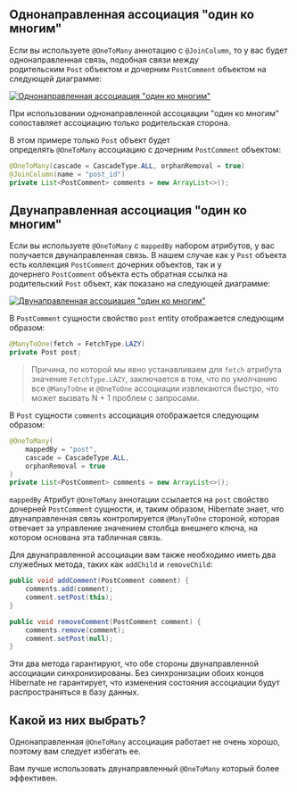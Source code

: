## Однонаправленная ассоциация "один ко многим"

Если вы используете `@OneToMany` аннотацию с `@JoinColumn`, то у вас будет однонаправленная связь, подобная связи между родительским `Post` объектом и дочерним `PostComment` объектом на следующей диаграмме:

[![Однонаправленная ассоциация "один ко многим"](https://i.sstatic.net/ljaHg.png)](https://i.sstatic.net/ljaHg.png)

При использовании однонаправленной ассоциации "один ко многим" сопоставляет ассоциацию только родительская сторона.

В этом примере только `Post` объект будет определять `@OneToMany` ассоциацию с дочерним `PostComment` объектом:

```java
@OneToMany(cascade = CascadeType.ALL, orphanRemoval = true)
@JoinColumn(name = "post_id")
private List<PostComment> comments = new ArrayList<>();
```

## Двунаправленная ассоциация "один ко многим"

Если вы используете `@OneToMany` с `mappedBy` набором атрибутов, у вас получается двунаправленная связь. В нашем случае как у `Post` объекта есть коллекция `PostComment` дочерних объектов, так и у дочернего `PostComment` объекта есть обратная ссылка на родительский `Post` объект, как показано на следующей диаграмме:

[![Двунаправленная ассоциация "один ко многим"](https://i.sstatic.net/i5YWM.png)](https://i.sstatic.net/i5YWM.png)

В `PostComment` сущности свойство `post` entity отображается следующим образом:

```java
@ManyToOne(fetch = FetchType.LAZY)
private Post post;
```

> Причина, по которой мы явно устанавливаем для `fetch` атрибута значение `FetchType.LAZY`, заключается в том, что по умолчанию все `@ManyToOne` и `@OneToOne` ассоциации извлекаются быстро, что может вызвать N + 1 проблем с запросами.

В `Post` сущности `comments` ассоциация отображается следующим образом:

```java
@OneToMany(
    mappedBy = "post",
    cascade = CascadeType.ALL,
    orphanRemoval = true
)
private List<PostComment> comments = new ArrayList<>();
```

`mappedBy` Атрибут `@OneToMany` аннотации ссылается на `post` свойство дочерней `PostComment` сущности, и, таким образом, Hibernate знает, что двунаправленная связь контролируется `@ManyToOne` стороной, которая отвечает за управление значением столбца внешнего ключа, на котором основана эта табличная связь.

Для двунаправленной ассоциации вам также необходимо иметь два служебных метода, таких как `addChild` и `removeChild`:

```java
public void addComment(PostComment comment) {
    comments.add(comment);
    comment.setPost(this);
}

public void removeComment(PostComment comment) {
    comments.remove(comment);
    comment.setPost(null);
}
```

Эти два метода гарантируют, что обе стороны двунаправленной ассоциации синхронизированы. Без синхронизации обоих концов Hibernate не гарантирует, что изменения состояния ассоциации будут распространяться в базу данных.

## Какой из них выбрать?

Однонаправленная `@OneToMany` ассоциация работает не очень хорошо, поэтому вам следует избегать ее.

Вам лучше использовать двунаправленный `@OneToMany` который более эффективен.